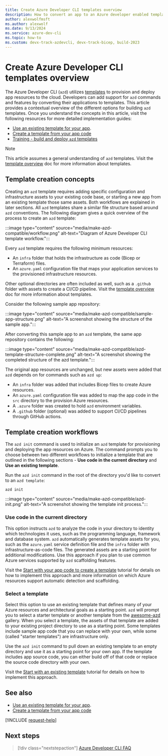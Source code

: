 ```yaml
---
title: Create Azure Developer CLI templates overview
description: How to convert an app to an Azure developer enabled template.
author: alexwolfmsft
ms.author: alexwolf
ms.date: 9/13/2024
ms.service: azure-dev-cli
ms.topic: how-to
ms.custom: devx-track-azdevcli, devx-track-bicep, build-2023
---
```


# Create Azure Developer CLI templates overview

The Azure Developer CLI (`azd`) utilizes [templates](azd-templates.md) to provision and deploy app resources to the cloud. Developers can add support for `azd` commands and features by converting their applications to templates. This article provides a contextual overview of the different options for building `azd` templates. Once you understand the concepts in this article, visit the following resources for more detailed implementation guides:

- [Use an existing template for your app](start-with-existing-template.md).
- [Create a template from your app code](start-with-app-code.md)
- [Training - build and deploy `azd` templates](/training/paths/azure-developer-cli)

> [!NOTE]
> This article assumes a general understanding of `azd` templates. Visit the [template overview](azd-templates.md) doc for more information about templates.

## Template creation concepts

Creating an `azd` template requires adding specific configuration and infrastructure assets to your existing code base, or starting a new app from an existing template those same assets. Both workflows are explained in later sections. All `azd` templates share a similar file structure based around `azd` conventions. The following diagram gives a quick overview of the process to create an `azd` template:

:::image type="content" source="media/make-azd-compatible/workflow.png" alt-text="Diagram of Azure Developer CLI template workflow.":::

Every `azd` template requires the following minimum resources:

- An `infra` folder that holds the infrastructure as code (Bicep or Terraform) files.
- An `azure.yaml` configuration file that maps your application services to the provisioned infrastructure resources.

Other optional directories are often included as well, such as a `.github` folder with assets to create a CI/CD pipeline. Visit the [template overview](azd-templates.md) doc for more information about templates.

Consider the following sample app repository:

:::image type="content" source="media/make-azd-compatible/sample-app-structure.png" alt-text="A screenshot showing the structure of the sample app.":::

After converting this sample app to an `azd` template, the same app repository contains the following:

:::image type="content" source="media/make-azd-compatible/azd-template-structure-complete.png" alt-text="A screenshot showing the completed structure of the azd template.":::

The original app resources are unchanged, but new assets were added that `azd` depends on for commands such as `azd up`:

- An `infra` folder was added that includes Bicep files to create Azure resources.
- An `azure.yaml` configuration file was added to map the app code in the `src` directory to the provision Azure resources.
- A `.azure` folder was created to hold `azd` environment variables.
- A `.github` folder (optional) was added to support CI/CD pipelines through GitHub actions.

## Template creation workflows

The `azd init` command is used to initialize an `azd` template for provisioning and deploying the app resources on Azure. The command prompts you to choose between two different workflows to initialize a template that are outlined in the following sections - **Use code in the current directory** and **Use an existing template**.

Run the `azd init` command in the root of the directory you'd like to convert to an `azd template`:

```azdeveloper
azd init
```

:::image type="content" source="media/make-azd-compatible/azd-init.png" alt-text="A screenshot showing the template init process.":::

### Use code in the current directory

This option instructs `azd` to analyze the code in your directory to identity which technologies it uses, such as the programming language, framework and database system. `azd` automatically generates template assets for you, such as the `azure.yaml` service definition file and the `infra` folder with infrastructure-as-code files. The generated assets are a starting point for additional modifications. Use this approach if you plan to use common Azure services supported by `azd` scaffolding features.

Visit the [Start with your app code to create a template](start-with-app-code.md) tutorial for details on how to implement this approach and more information on which Azure resources support automatic detection and scaffolding.

### Select a template

Select this option to use an existing template that defines many of your Azure resources and architectural goals as a starting point. `azd` will prompt you to select a starter template or another template from the [awesome-azd](https://azure.github.io/awesome-azd/) gallery. When you select a template, the assets of that template are added to your existing project directory to use as a starting point. Some templates include sample app code that you can replace with your own, while some (called "starter templates") are infrastructure only.

Use the `azd init` command to pull down an existing template to an empty directory and use it as a starting point for your own app. If the template includes app source code, you can either build off of that code or replace the source code directory with your own.

Visit the [Start with an existing template](start-with-existing-template.md) tutorial for details on how to implement this approach.

## See also

- [Use an existing template for your app](start-with-existing-template.md).
- [Create a template from your app code](start-with-app-code.md)

[!INCLUDE [request-help](includes/request-help.md)]

## Next steps

> [!div class="nextstepaction"]
> [Azure Developer CLI FAQ](./faq.yml)
